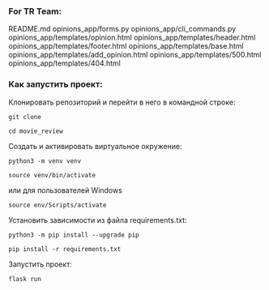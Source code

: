 ### For TR Team:
README.md
opinions_app/forms.py
opinions_app/cli_commands.py
opinions_app/templates/opinion.html
opinions_app/templates/header.html
opinions_app/templates/footer.html
opinions_app/templates/base.html
opinions_app/templates/add_opinion.html
opinions_app/templates/500.html
opinions_app/templates/404.html


### Как запустить проект:

Клонировать репозиторий и перейти в него в командной строке:

```
git clone 
```

```
cd movie_review
```

Cоздать и активировать виртуальное окружение:

```
python3 -m venv venv
```

```
source venv/bin/activate
```
или для пользователей Windows

```
source env/Scripts/activate
```

Установить зависимости из файла requirements.txt:

```
python3 -m pip install --upgrade pip
```

```
pip install -r requirements.txt
```

Запустить проект:

```
flask run
```
